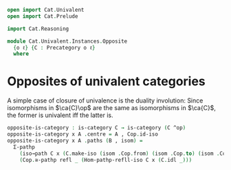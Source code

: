 ```agda
open import Cat.Univalent
open import Cat.Prelude

import Cat.Reasoning

module Cat.Univalent.Instances.Opposite
  {o ℓ} {C : Precategory o ℓ}
  where
```

<!--
```agda
private
  module C = Cat.Reasoning C
  module Cop = Cat.Reasoning (C ^op)
```
-->

# Opposites of univalent categories

A simple case of closure of univalence is the duality involution: Since
isomorphisms in $\ca{C}\op$ are the same as isomorphisms in $\ca{C}$,
the former is univalent iff the latter is.

```agda
opposite-is-category : is-category C → is-category (C ^op)
opposite-is-category x A .centre = A , Cop.id-iso
opposite-is-category x A .paths (B , isom) =
  Σ-pathp
    (iso→path C x (C.make-iso (isom .Cop.from) (isom .Cop.to) (isom .Cop.invl) (isom .Cop.invr)))
    (Cop.≅-pathp refl _ (Hom-pathp-refll-iso C x (C.idl _)))
```
